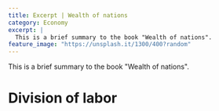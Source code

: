 ```yaml
---
title: Excerpt | Wealth of nations    
category: Economy  
excerpt: |     
  This is a brief summary to the book "Wealth of nations".  
feature_image: "https://unsplash.it/1300/400?random"  
---
```


This is a brief summary to the book "Wealth of nations".    

<!-- more -->

# Division of labor  
